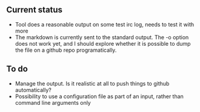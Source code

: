 ## Current status

* Tool does a reasonable output on some test irc log, needs to test it with more
* The markdown is currently sent to the standard output. The -o option does not work yet, and I should explore whether it is possible to dump the file on a github repo programatically.

## To do

* Manage the output. Is it realistic at all to push things to github automatically?
* Possibility to use a configuration file as part of an input, rather than command line arguments only
